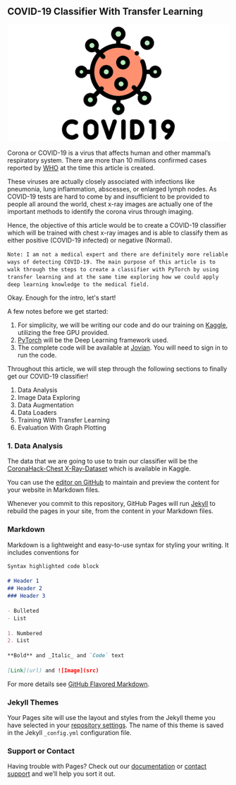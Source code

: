 ## COVID-19 Classifier With Transfer Learning

<img src="covid-logo.png" class="img-responsive" alt=""> </div>

Corona or COVID-19 is a virus that affects human and other mammal’s respiratory system. There are more than 10 millions confirmed cases reported by [WHO](https://covid19.who.int/?gclid=Cj0KCQjwoub3BRC6ARIsABGhnyap-6khHl2aUfbxrKfFFOT2qkw3pCYK8ocAp9Ua4tmsJf4LVTgtKSIaAqQqEALw_wcB) at the time this article is created.

These viruses are actually closely associated with infections like pneumonia, lung inflammation, abscesses, or enlarged lymph nodes. As COVID-19 tests are hard to come by and insufficient to be provided to people all around the world, chest x-ray images are actually one of the important methods to identify the corona virus through imaging.

Hence, the objective of this article would be to create a COVID-19 classifier which will be trained with chest x-ray images and is able to classify them as either positive (COVID-19 infected) or negative (Normal). 

`Note: I am not a medical expert and there are definitely more reliable ways of detecting COVID-19. The main purpose of this article is to walk through the steps to create a classifier with PyTorch by using transfer learning and at the same time exploring how we could apply deep learning knowledge to the medical field.`

Okay. Enough for the intro, let's start!

A few notes before we get started:
1) For simplicity, we will be writing our code and do our training on [Kaggle](https://www.kaggle.com/), utilizing the free GPU provided.
2) [PyTorch](https://pytorch.org/) will be the Deep Learning framework used.
3) The complete code will be available at [Jovian](https://jovian.ml/enjoy-kcc/covid-19-classifier). You will need to sign in to run the code.

Throughout this article, we will step through the following sections to finally get our COVID-19 classifier!
1) Data Analysis
2) Image Data Exploring
3) Data Augmentation
4) Data Loaders
5) Training With Transfer Learning
6) Evaluation With Graph Plotting

### 1. Data Analysis
The data that we are going to use to train our classifier will be the [CoronaHack-Chest X-Ray-Dataset](https://www.kaggle.com/praveengovi/coronahack-chest-xraydataset) which is available in Kaggle.

You can use the [editor on GitHub](https://github.com/enjoykcc456/covid-19/edit/master/README.md) to maintain and preview the content for your website in Markdown files.

Whenever you commit to this repository, GitHub Pages will run [Jekyll](https://jekyllrb.com/) to rebuild the pages in your site, from the content in your Markdown files.

### Markdown

Markdown is a lightweight and easy-to-use syntax for styling your writing. It includes conventions for

```markdown
Syntax highlighted code block

# Header 1
## Header 2
### Header 3

- Bulleted
- List

1. Numbered
2. List

**Bold** and _Italic_ and `Code` text

[Link](url) and ![Image](src)
```

For more details see [GitHub Flavored Markdown](https://guides.github.com/features/mastering-markdown/).

### Jekyll Themes

Your Pages site will use the layout and styles from the Jekyll theme you have selected in your [repository settings](https://github.com/enjoykcc456/covid-19/settings). The name of this theme is saved in the Jekyll `_config.yml` configuration file.

### Support or Contact

Having trouble with Pages? Check out our [documentation](https://help.github.com/categories/github-pages-basics/) or [contact support](https://github.com/contact) and we’ll help you sort it out.
